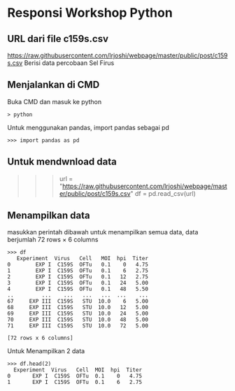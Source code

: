 # Responsi Workshop Python
## URL dari file c159s.csv
https://raw.githubusercontent.com/lrjoshi/webpage/master/public/post/c159s.csv
Berisi data percobaan Sel Firus

## Menjalankan di CMD
Buka CMD dan masuk ke python
```
> python
```
Untuk menggunakan pandas, import pandas sebagai pd
```
>>> import pandas as pd
```

## Untuk mendwnload data 
>>> url = "https://raw.githubusercontent.com/lrjoshi/webpage/master/public/post/c159s.csv"
>>> df = pd.read_csv(url)

## Menampilkan data 
masukkan perintah dibawah untuk menampilkan semua data, data berjumlah 72 rows × 6 columns
```
>>> df
   Experiment  Virus   Cell   MOI  hpi  Titer
0        EXP I  C159S  OFTu   0.1    0   4.75
1        EXP I  C159S  OFTu   0.1    6   2.75
2        EXP I  C159S  OFTu   0.1   12   2.75
3        EXP I  C159S  OFTu   0.1   24   5.00
4        EXP I  C159S  OFTu   0.1   48   5.50
..         ...    ...   ...   ...  ...    ...
67     EXP III  C159S   STU  10.0    6   5.00
68     EXP III  C159S   STU  10.0   12   5.00
69     EXP III  C159S   STU  10.0   24   5.00
70     EXP III  C159S   STU  10.0   48   5.00
71     EXP III  C159S   STU  10.0   72   5.00

[72 rows x 6 columns]
```
Untuk Menampilkan 2 data
```
>>> df.head(2)
  Experiment  Virus   Cell  MOI  hpi  Titer
0       EXP I  C159S  OFTu  0.1    0   4.75
1       EXP I  C159S  OFTu  0.1    6   2.75
```
